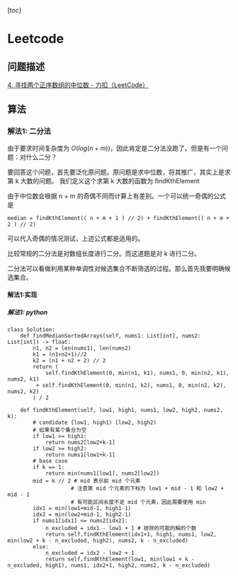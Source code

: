 [toc]

# Leetcode


## 问题描述

[4. 寻找两个正序数组的中位数 - 力扣（LeetCode）](https://leetcode-cn.com/problems/median-of-two-sorted-arrays/)

## 算法

### 解法1: 二分法

由于要求时间复杂度为 $O(log (n+m))$，因此肯定是二分法没跑了。但是有一个问题：对什么二分？

要回答这个问题，首先要泛化原问题。原问题是求中位数，将其推广，其实上是求第 k 大数的问题。 我们定义这个求第 k 大数的函数为 findKthElement

由于中位数会根据 n + m 的奇偶不同而计算上有差别。一个可以统一奇偶的公式是 

```
median = findKthElement(( n + m + 1 ) // 2) + findKthElement(( n + m + 2 ) // 2) 
```

可以代入奇偶的情况测试，上述公式都是适用的。

比较常规的二分法是对数组长度进行二分。而这道题是对 k 进行二分。

二分法可以看做利用某种单调性对候选集合不断筛选的过程。那么首先我要明确候选集合。

#### 解法1:实现

##### 解法1: python

```
class Solution:
    def findMedianSortedArrays(self, nums1: List[int], nums2: List[int]) -> float:
        n1, n2 = len(nums1), len(nums2)
        k1 = (n1+n2+1)//2
        k2 = (n1 + n2 + 2) // 2
        return (
            self.findKthElement(0, min(n1, k1), nums1, 0, min(n2, k1), nums2, k1)
         + self.findKthElement(0, min(n1, k2), nums1, 0, min(n2, k2), nums2, k2)
        ) / 2

    def findKthElement(self, low1, high1, nums1, low2, high2, nums2, k):
        # candidate [low1, high1) [low2, high2)
        # 如果有某个集合为空
        if low1 >= high1:
            return nums2[low2+k-1]
        if low2 >= high2:
            return nums1[low1+k-1]
        # base case
        if k == 1:
            return min(nums1[low1], nums2[low2])
        mid = k // 2 # mid 表示前 mid 个元素
                    # 注意第 mid 个元素的下标为 low1 + mid - 1 和 low2 + mid - 1
                    # 有可能区间长度不足 mid 个元素，因此需要使用 min
        idx1 = min(low1+mid-1, high1-1) 
        idx2 = min(low2+mid-1, high2-1)
        if nums1[idx1] <= nums2[idx2]:
            n_excluded = idx1 - low1 + 1 # 排除的可能的解的个数
            return self.findKthElement(idx1+1, high1, nums1, low2, min(low2 + k - n_excluded, high2), nums2, k - n_excluded)
        else:
            n_excluded = idx2 - low2 + 1
            return self.findKthElement(low1, min(low1 + k - n_excluded, high1), nums1, idx2+1, high2, nums2, k - n_excluded)
```